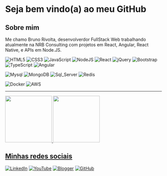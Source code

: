 # Seja bem vindo(a) ao meu GitHub

## Sobre mim

Me chamo Bruno Rivolta, desenvolverdor FullStack Web trabalhando atualmente na NRB Consulting com projetos em React, Angular, React Native, e APIs em Node.JS.

![HTML5](https://img.shields.io/badge/html5-%23323330.svg?style=for-the-badge&logo=html5&logoColor=orange) 
![CSS3](https://img.shields.io/badge/CSS3-%23323330.svg?style=for-the-badge&logo=CSS3&logoColor=%230390fc)
![JavaScript](https://img.shields.io/badge/javascript-%23323330.svg?style=for-the-badge&logo=javascript&logoColor=%23F7DF1E)
![NodeJS](https://img.shields.io/badge/node.js-%23323330.svg?style=for-the-badge&logo=node.js&logoColor=green) 
![React](https://img.shields.io/badge/react-%23323330.svg?style=for-the-badge&logo=react&logoColor=%2361DAFB) 
![jQuery](https://img.shields.io/badge/Jquery-%23323330.svg?style=for-the-badge&logo=jQuery&logoColor=%2361DAFB) 
![Bootstrap](https://img.shields.io/badge/bootstrap-%23323330.svg?style=for-the-badge&logo=bootstrap&logoColor=%23fc0398) 
![TypeScript](https://img.shields.io/badge/typescript-%23323330.svg?style=for-the-badge&logo=typescript&logoColor=%230390fc) 
![Angular](https://img.shields.io/badge/angular-%23323330.svg?style=for-the-badge&logo=angular&logoColor=%23DD0031) 


![Mysql](https://img.shields.io/badge/mysql-%23323330.svg?style=for-the-badge&logo=mysql&logoColor=%2303dbfc) 
![MongoDB](https://img.shields.io/badge/mongodb-%23323330.svg?style=for-the-badge&logo=mongodb&logoColor=%2347A248) 
![Sql_Server](https://img.shields.io/badge/sqlserver-%23323330.svg?style=for-the-badge&logo=microsoftsqlserver&logoColor=%23CC2927) 
![Redis](https://img.shields.io/badge/redis-%23323330.svg?style=for-the-badge&logo=Redis&logoColor=red) 

![Docker](https://img.shields.io/badge/docker-%23323330.svg?style=for-the-badge&logo=docker&logoColor=%20390fc) 
![AWS](https://img.shields.io/badge/aws-%23323330.svg?style=for-the-badge&logo=AmazonAWS&logoColor=orange) 

***

<div> <!-- Painel-->
  <a href="https://github.com/BrunoRivolta">
  <img height="150em" src="https://github-readme-stats.vercel.app/api/top-langs/?username=BrunoRivolta&layout=compact&langs_count=7&theme=prussian"/>
  <img height="150em" src="https://github-readme-stats.vercel.app/api?username=BrunoRivolta&show_icons=true&theme=prussian&include_all_commits=true&count_private=true"/>
</div>

## Minhas redes sociais

[![LinkedIn](https://img.shields.io/badge/LinkedIn-%230077B5.svg?logo=linkedin&logoColor=white)](https://www.linkedin.com/in/brunorivolta/)
[![YouTube](https://img.shields.io/badge/YouTube-%23FF0000.svg?logo=YouTube&logoColor=white)](https://www.youtube.com/channel/UC6XJ3aQvFBU7gqHvebolwJQ) 
[![Blogger](https://img.shields.io/badge/Blogger-%23FF5722.svg?logo=Blogger&logoColor=white)](https://devrivolta.blogspot.com/) 
[![GitHub](https://img.shields.io/badge/GitHub-%23FFFFFF.svg?logo=GitHub&logoColor=black)](https://github.com/BrunoRivolta) 
